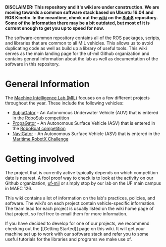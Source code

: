 **DISCLAIMER: This repository and it's wiki are under construction. We are moving towards a common software stack based on Ubuntu 16.04 and ROS Kinetic. In the meantime, check out the [wiki](https://github.com/uf-mil/Sub8/wiki) on the [Sub8](https://github.com/uf-mil/Sub8) repository. Some of the information there may be a bit outdated, but most of it is current enough to get you up to speed for now.**

The software-common repository contains all of the ROS packages, scripts, and libraries that are common to all MIL vehicles. This allows us to avoid duplicating code as well as build up a library of useful tools. This wiki serves as the main landing page for the uf-mil Github organization and contains general information about the lab as well as documentation of the software in this repository.

# General Information

The [Machine Intelligence Lab (MIL)](http://mil.ufl.edu/) focuses on a few different projects throughout the year. These include the following vehicles:
* [SubjuGator](http://subjugator.org) - An Autonomous Underwater Vehicle (AUV) that is entered in the [RoboSub competition](http://www.robonation.org/competition/robosub)
* [PropaGator](http://propagator.org) - An Autonomous Surface Vehicle (ASV) that is entered in the [RoboBoat competition](http://www.robonation.org/competition/roboboat)
* [NaviGator](http://www.navigatoruf.org) - An Autonomous Surface Vehicle (ASV) that is entered in the [Maritime RobotX Challenge](https://www.robotx.org)

# Getting involved

The project that is currently active typically depends on which competition date is nearest. A fool proof way to check is to look at the activity on our Github organization, [uf-mil](https://github.com/uf-mil) or simply stop by our lab on the UF main campus in MAEC 126.

This wiki contains a lot of information on the lab's practices, policies, and software. The wiki's on each project contain vehicle-specific information. The team lead for each project is usually listed on the wiki home page of that project, so feel free to email them for more information.

If you have decided to develop for one of our projects, we recommend checking out the [[Getting Started]] page on this wiki. It will get your machine set up to work with our software stack and refer you to some useful tutorials for the libraries and programs we make use of.